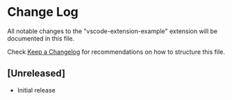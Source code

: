 # Change Log

All notable changes to the "vscode-extension-example" extension will be documented in this file.

Check [Keep a Changelog](http://keepachangelog.com/) for recommendations on how to structure this file.

## [Unreleased]

- Initial release